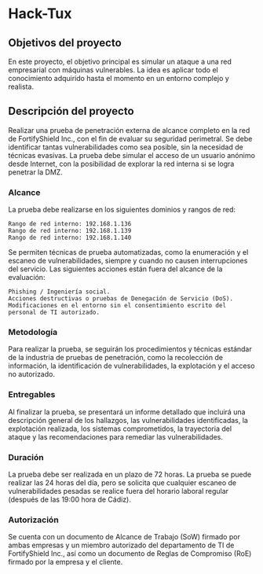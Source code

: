 # Hack-Tux

## Objetivos del proyecto

En este proyecto, el objetivo principal es simular un ataque a una red empresarial con máquinas vulnerables. La idea es aplicar todo el conocimiento adquirido hasta el momento en un entorno complejo y realista.

## Descripción del proyecto

Realizar una prueba de penetración externa de alcance completo en la red de FortifyShield Inc., con el fin de evaluar su seguridad perimetral. Se debe identificar tantas vulnerabilidades como sea posible, sin la necesidad de técnicas evasivas. La prueba debe simular el acceso de un usuario anónimo desde Internet, con la posibilidad de explorar la red interna si se logra penetrar la DMZ.

### Alcance

La prueba debe realizarse en los siguientes dominios y rangos de red:

    Rango de red interno: 192.168.1.136
    Rango de red interno: 192.168.1.139
    Rango de red interno: 192.168.1.140

Se permiten técnicas de prueba automatizadas, como la enumeración y el escaneo de vulnerabilidades, siempre y cuando no causen interrupciones del servicio. Las siguientes acciones están fuera del alcance de la evaluación:

    Phishing / Ingeniería social.
    Acciones destructivas o pruebas de Denegación de Servicio (DoS).
    Modificaciones en el entorno sin el consentimiento escrito del personal de TI autorizado.

### Metodología

Para realizar la prueba, se seguirán los procedimientos y técnicas estándar de la industria de pruebas de penetración, como la recolección de información, la identificación de vulnerabilidades, la explotación y el acceso no autorizado.

### Entregables

Al finalizar la prueba, se presentará un informe detallado que incluirá una descripción general de los hallazgos, las vulnerabilidades identificadas, la explotación realizada, los sistemas comprometidos, la trayectoria del ataque y las recomendaciones para remediar las vulnerabilidades.
### Duración

La prueba debe ser realizada en un plazo de 72 horas. La prueba se puede realizar las 24 horas del día, pero se solicita que cualquier escaneo de vulnerabilidades pesadas se realice fuera del horario laboral regular (después de las 19:00 hora de Cádiz).

### Autorización

Se cuenta con un documento de Alcance de Trabajo (SoW) firmado por ambas empresas y un miembro autorizado del departamento de TI de FortifyShield Inc., así como un documento de Reglas de Compromiso (RoE) firmado por la empresa y el cliente.
